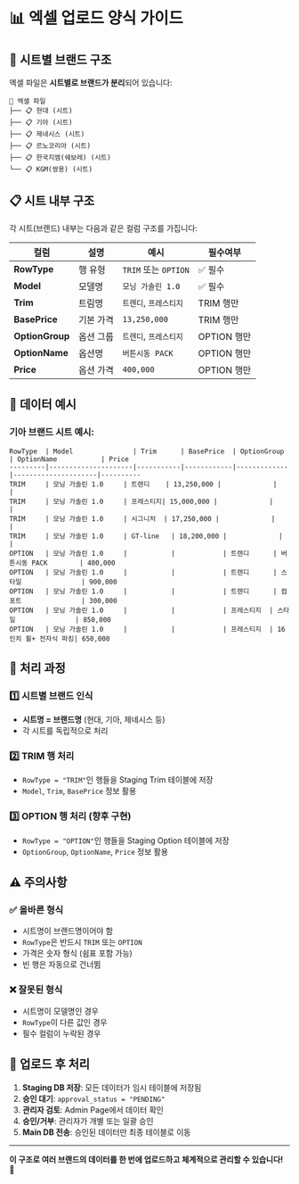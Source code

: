 # 📊 엑셀 업로드 양식 가이드

## 🎯 시트별 브랜드 구조

엑셀 파일은 **시트별로 브랜드가 분리**되어 있습니다:

```
📁 엑셀 파일
├── 📋 현대 (시트)
├── 📋 기아 (시트) 
├── 📋 제네시스 (시트)
├── 📋 르노코리아 (시트)
├── 📋 한국지엠(쉐보레) (시트)
└── 📋 KGM(쌍용) (시트)
```

## 📋 시트 내부 구조

각 시트(브랜드) 내부는 다음과 같은 컬럼 구조를 가집니다:

| 컬럼 | 설명 | 예시 | 필수여부 |
|------|------|------|----------|
| **RowType** | 행 유형 | `TRIM` 또는 `OPTION` | ✅ 필수 |
| **Model** | 모델명 | `모닝 가솔린 1.0` | ✅ 필수 |
| **Trim** | 트림명 | `트렌디`, `프레스티지` | TRIM 행만 |
| **BasePrice** | 기본 가격 | `13,250,000` | TRIM 행만 |
| **OptionGroup** | 옵션 그룹 | `트렌디`, `프레스티지` | OPTION 행만 |
| **OptionName** | 옵션명 | `버튼시동 PACK` | OPTION 행만 |
| **Price** | 옵션 가격 | `400,000` | OPTION 행만 |

## 📝 데이터 예시

### 기아 브랜드 시트 예시:

```
RowType  | Model               | Trim      | BasePrice  | OptionGroup | OptionName           | Price
---------|---------------------|-----------|------------|-------------|---------------------|----------
TRIM     | 모닝 가솔린 1.0     | 트렌디    | 13,250,000 |             |                     |
TRIM     | 모닝 가솔린 1.0     | 프레스티지| 15,000,000 |             |                     |
TRIM     | 모닝 가솔린 1.0     | 시그니처  | 17,250,000 |             |                     |
TRIM     | 모닝 가솔린 1.0     | GT-line   | 18,200,000 |             |                     |
OPTION   | 모닝 가솔린 1.0     |           |            | 트렌디      | 버튼시동 PACK        | 400,000
OPTION   | 모닝 가솔린 1.0     |           |            | 트렌디      | 스타일               | 900,000
OPTION   | 모닝 가솔린 1.0     |           |            | 트렌디      | 컴포트               | 300,000
OPTION   | 모닝 가솔린 1.0     |           |            | 프레스티지  | 스타일               | 850,000
OPTION   | 모닝 가솔린 1.0     |           |            | 프레스티지  | 16인치 휠+ 전자식 파킹| 650,000
```

## 🔄 처리 과정

### 1️⃣ 시트별 브랜드 인식
- **시트명 = 브랜드명** (현대, 기아, 제네시스 등)
- 각 시트를 독립적으로 처리

### 2️⃣ TRIM 행 처리
- `RowType = "TRIM"`인 행들을 Staging Trim 테이블에 저장
- `Model`, `Trim`, `BasePrice` 정보 활용

### 3️⃣ OPTION 행 처리 (향후 구현)
- `RowType = "OPTION"`인 행들을 Staging Option 테이블에 저장
- `OptionGroup`, `OptionName`, `Price` 정보 활용

## ⚠️ 주의사항

### ✅ 올바른 형식
- 시트명이 브랜드명이어야 함
- `RowType`은 반드시 `TRIM` 또는 `OPTION`
- 가격은 숫자 형식 (쉼표 포함 가능)
- 빈 행은 자동으로 건너뜀

### ❌ 잘못된 형식
- 시트명이 모델명인 경우
- `RowType`이 다른 값인 경우
- 필수 컬럼이 누락된 경우

## 🚀 업로드 후 처리

1. **Staging DB 저장**: 모든 데이터가 임시 테이블에 저장됨
2. **승인 대기**: `approval_status = "PENDING"`
3. **관리자 검토**: Admin Page에서 데이터 확인
4. **승인/거부**: 관리자가 개별 또는 일괄 승인
5. **Main DB 전송**: 승인된 데이터만 최종 테이블로 이동

---

**이 구조로 여러 브랜드의 데이터를 한 번에 업로드하고 체계적으로 관리할 수 있습니다!** 🎉
